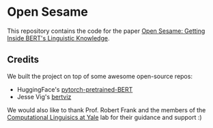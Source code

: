 # Open Sesame

This repository contains the code for the paper [Open Sesame: Getting Inside BERT's Linguistic Knowledge](https://arxiv.org/abs/1906.01698).

## Credits

We built the project on top of some awesome open-source repos:
- HuggingFace's [pytorch-pretrained-BERT](https://github.com/huggingface/pytorch-pretrained-BERT)
- Jesse Vig's [bertviz](https://github.com/jessevig/bertviz)

We would also like to thank Prof. Robert Frank and the members of the [Computational Linguisics at Yale](http://clay.yale.edu/) lab for their guidance and support :)
